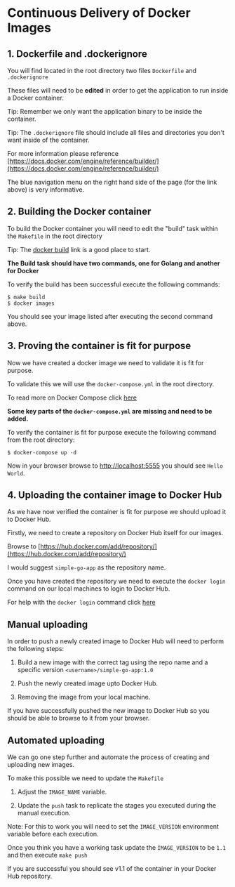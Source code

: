 # Continuous Delivery of Docker Images

## 1. Dockerfile and .dockerignore

You will find located in the root directory two files `Dockerfile` and `.dockerignore`

These files will need to be **edited** in order to get the application to run inside a Docker container.

Tip: Remember we only want the application binary to be inside the container.

Tip: The `.dockerignore` file should include all files and directories you don't want inside of the container.

For more information please reference [https://docs.docker.com/engine/reference/builder/](https://docs.docker.com/engine/reference/builder/)

The blue navigation menu on the right hand side of the page (for the link above) is very informative.

## 2. Building the Docker container

To build the Docker container you will need to edit the "build" task within the `Makefile` in the root directory

Tip: The [docker build](https://docs.docker.com/engine/reference/commandline/build/) link is a good place to start.

**The Build task should have two commands, one for Golang and another for Docker**

To verify the build has been successful execute the following commands:

```
$ make build
$ docker images
```

You should see your image listed after executing the second command above.

## 3. Proving the container is fit for purpose

Now we have created a docker image we need to validate it is fit for purpose.

To validate this we will use the `docker-compose.yml` in the root directory.

To read more on Docker Compose click [here](https://docs.docker.com/compose/overview/)

**Some key parts of the `docker-compose.yml` are missing and need to be added.**

To verify the container is fit for purpose execute the following command from the root directory:

```
$ docker-compose up -d
```

Now in your browser browse to [http://localhost:5555](http://localhost:5555) you should see `Hello World`.

## 4. Uploading the container image to Docker Hub

As we have now verified the container is fit for purpose we should upload it to Docker Hub.

Firstly, we need to create a repository on Docker Hub itself for our images.

Browse to [https://hub.docker.com/add/repository/](https://hub.docker.com/add/repository/)

I would suggest `simple-go-app` as the repository name.

Once you have created the repository we need to execute the `docker login` command on our local machines to login to Docker Hub.

For help with the `docker login` command click [here](https://docs.docker.com/engine/reference/commandline/login/)

## Manual uploading

In order to push a newly created image to Docker Hub will need to perform the following steps:

1. Build a new image with the correct tag using the repo name and a specific version `<username>/simple-go-app:1.0`

2. Push the newly created image upto Docker Hub.

3. Removing the image from your local machine.

If you have successfully pushed the new image to Docker Hub so you should be able to browse to it from your browser.

## Automated uploading

We can go one step further and automate the process of creating and uploading new images.

To make this possible we need to update the `Makefile`

1. Adjust the `IMAGE_NAME` variable.

2. Update the `push` task to replicate the stages you executed during the manual execution.

Note: For this to work you will need to set the `IMAGE_VERSION` environment variable before each execution.

Once you think you have a working task update the `IMAGE_VERSION` to be `1.1` and then execute `make push`

If you are successful you should see v1.1 of the container in your Docker Hub repository.